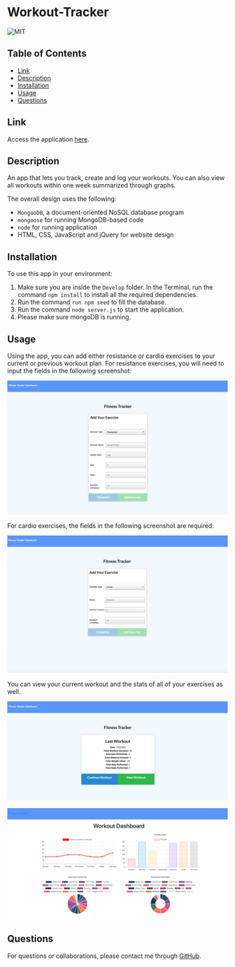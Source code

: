 # Workout-Tracker

![MIT](https://img.shields.io/badge/license-MIT-green)  

## Table of Contents

* [Link](#link)
* [Description](#description)
* [Installation](#installation)
* [Usage](#usage)
* [Questions](#questions)

## Link

Access the application [here](https://whispering-springs-61005.herokuapp.com/).

## Description

An app that lets you track, create and log your workouts. You can also view all workouts within one week summarized through graphs.

The overall design uses the following:

* `MongooDB`, a document-oriented NoSQL database program
* `mongoose` for running MongoDB-based code
* `node` for running application
* HTML, CSS, JavaScript and jQuery for website design

## Installation

To use this app in your environment:

1. Make sure you are inside the `Develop` folder. In the Terminal, run the command `npm install` to install all the required dependencies.
1. Run the command `run npm seed` to fill the database.
1. Run the command `node server.js` to start the application.
1. Please make sure mongoDB is running.

## Usage

Using the app, you can add either resistance or cardio exercises to your current or previous workout plan. For resistance exercises, you will need to input the fields in the following screenshot:

![Image](public/assets/images/workout-tracker-2.png)

For cardio exercises, the fields in the following screenshot are required:

![Image](public/assets/images/workout-tracker-3.png)

You can view your current workout and the stats of all of your exercises as well.

![Image](public/assets/images/workout-tracker-1.png)

![Image](public/assets/images/workout-tracker-4.png)

## Questions

For questions or collaborations, please contact me through [GitHub](https://github.com/vxmao87).
